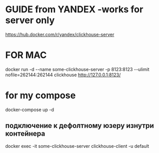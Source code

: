 # GUIDE from YANDEX -works for server only
https://hub.docker.com/r/yandex/clickhouse-server

# FOR MAC
docker run -d --name some-clickhouse-server -p 8123:8123 --ulimit nofile=262144:262144 clickhouse
http://127.0.0.1:8123/

# for my compose 
docker-compose up -d

## подключение к дефолтному юзеру изнутри контейнера
docker exec -it some-clickhouse-server clickhouse-client -u default



